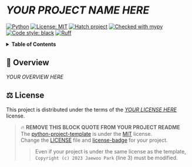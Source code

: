 # ***YOUR PROJECT NAME HERE***



<!-- [              MARKDOWN BADGES              ] -->

[![Python](https://img.shields.io/badge/python-PYTHON_VERSIONS_HERE-blue.svg)](https://www.python.org/downloads/)
[![License: MIT](https://img.shields.io/badge/License-MIT-yellow.svg)](./LICENSE)
[![Hatch project](https://img.shields.io/badge/%F0%9F%A5%9A-Hatch-4051b5.svg)](https://github.com/pypa/hatch)
[![Checked with mypy](https://www.mypy-lang.org/static/mypy_badge.svg)](https://mypy-lang.org/)
[![Code style: black](https://img.shields.io/badge/code%20style-black-000000.svg)](https://github.com/psf/black)
[![Ruff](https://img.shields.io/endpoint?url=https://raw.githubusercontent.com/astral-sh/ruff/main/assets/badge/v2.json)](https://github.com/astral-sh/ruff)

<!-- [                    END                    ] -->



<!-- [             TABLE OF CONTENTS             ] -->

<details>
<summary><strong>Table of Contents</strong></summary>

- [***YOUR PROJECT NAME HERE***](#your-project-name-here)
  - [:wave: **Overview**](#wave-overview)
  - [:balance\_scale: **License**](#balance_scale-license)

</details>

<!-- [                    END                    ] -->



## :wave: **Overview**

*YOUR OVERVIEW HERE*

## :balance_scale: **License**

This project is distributed under the terms of the [*YOUR LICENSE HERE*](./LICENSE) license.  

<!-- (   REMOVE THIS FROM YOUR PROJECT README    ) -->

> :fire: **REMOVE THIS BLOCK QUOTE FROM YOUR PROJECT README**    
> The [python-project-template] is under the [MIT] license.  
> Change the [LICENSE](./LICENSE) file and [license-badge] for your project.
>> Even if your project is under the same license as the template,  
>> `Copyright (c) 2023 Jaewoo Park` (line 3) must be modified.

[python-project-template]: https://github.com/kaparoo/python-project-template
[MIT]: https://opensource.org/licenses/MIT
[license-badge]: https://gist.github.com/lukas-h/2a5d00690736b4c3a7ba

<!-- (                    END                    ) -->